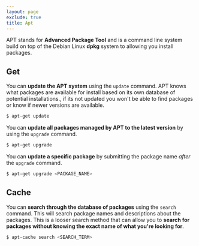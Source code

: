 ```yaml
---
layout: page
exclude: true
title: Apt
---
```


APT stands for **Advanced Package Tool** and is a command line system build on top of the Debian Linux **dpkg** system to allowing you install packages.

## Get

You can **update the APT system** using the `update` command. APT knows what packages are available for install based on its own database of potential installations., if its not updated you won't be able to find packages or know if newer versions are available.
```bash
$ apt-get update
```

You can **update all packages managed by APT to the latest version** by using the `upgrade` command.
```bash
$ apt-get upgrade
```

You can **update a specific package** by submitting the package name *after* the `upgrade` command.
```bash
$ apt-get upgrade <PACKAGE_NAME>
```

## Cache

You can **search through the database of packages** using the `search` command. This will search package names and descriptions about the packages. This is a looser search method that can allow you to **search for packages without knowing the exact name of what you're looking for**.
```bash
$ apt-cache search <SEARCH_TERM>
```


<!--stackedit_data:
eyJoaXN0b3J5IjpbNTk3NTI2NDE5LC03OTg1MDQ2NzUsMTY1NT
U1MzE4NF19
-->